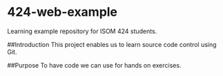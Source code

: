 # 424-web-example
Learning example repository for ISOM 424 students.

##Introduction 
This project enables us to learn source code control using Git.

##Purpose
To have code we can use for hands on exercises.